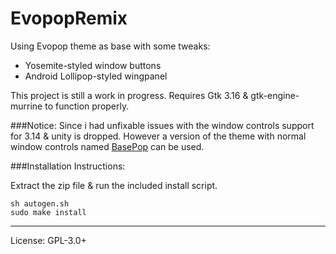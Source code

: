 EvopopRemix
====

Using Evopop theme as base with some tweaks:
* Yosemite-styled window buttons
* Android Lollipop-styled wingpanel

This project is still a work in progress.
Requires Gtk 3.16 & gtk-engine-murrine to function properly.

###Notice:
Since i had unfixable issues with the window controls support for 3.14 & unity is dropped.
However a version of the theme with normal window controls named [BasePop](https://github.com/poltertec/basepop-gtk-theme) can be used.

###Installation Instructions:

Extract the zip file & run the included install script.

    sh autogen.sh
    sudo make install

---

License: GPL-3.0+
